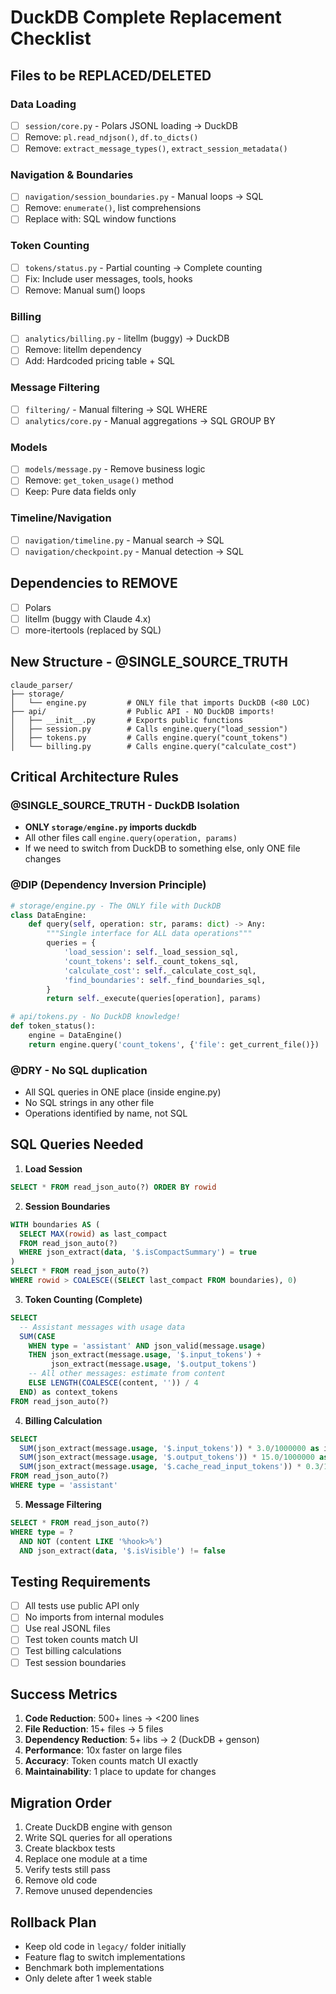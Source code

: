# DuckDB Complete Replacement Checklist

## Files to be REPLACED/DELETED

### Data Loading
- [ ] `session/core.py` - Polars JSONL loading → DuckDB
- [ ] Remove: `pl.read_ndjson()`, `df.to_dicts()`
- [ ] Remove: `extract_message_types()`, `extract_session_metadata()`

### Navigation & Boundaries  
- [ ] `navigation/session_boundaries.py` - Manual loops → SQL
- [ ] Remove: `enumerate()`, list comprehensions
- [ ] Replace with: SQL window functions

### Token Counting
- [ ] `tokens/status.py` - Partial counting → Complete counting
- [ ] Fix: Include user messages, tools, hooks
- [ ] Remove: Manual sum() loops

### Billing
- [ ] `analytics/billing.py` - litellm (buggy) → DuckDB
- [ ] Remove: litellm dependency
- [ ] Add: Hardcoded pricing table + SQL

### Message Filtering
- [ ] `filtering/` - Manual filtering → SQL WHERE
- [ ] `analytics/core.py` - Manual aggregations → SQL GROUP BY

### Models
- [ ] `models/message.py` - Remove business logic
- [ ] Remove: `get_token_usage()` method
- [ ] Keep: Pure data fields only

### Timeline/Navigation
- [ ] `navigation/timeline.py` - Manual search → SQL
- [ ] `navigation/checkpoint.py` - Manual detection → SQL

## Dependencies to REMOVE
- [ ] Polars
- [ ] litellm (buggy with Claude 4.x)
- [ ] more-itertools (replaced by SQL)

## New Structure - @SINGLE_SOURCE_TRUTH

```
claude_parser/
├── storage/
│   └── engine.py         # ONLY file that imports DuckDB (<80 LOC)
├── api/                  # Public API - NO DuckDB imports!
│   ├── __init__.py       # Exports public functions
│   ├── session.py        # Calls engine.query("load_session")
│   ├── tokens.py         # Calls engine.query("count_tokens")
│   └── billing.py        # Calls engine.query("calculate_cost")
```

## Critical Architecture Rules

### @SINGLE_SOURCE_TRUTH - DuckDB Isolation
- **ONLY `storage/engine.py` imports duckdb**
- All other files call `engine.query(operation, params)`
- If we need to switch from DuckDB to something else, only ONE file changes

### @DIP (Dependency Inversion Principle)
```python
# storage/engine.py - The ONLY file with DuckDB
class DataEngine:
    def query(self, operation: str, params: dict) -> Any:
        """Single interface for ALL data operations"""
        queries = {
            'load_session': self._load_session_sql,
            'count_tokens': self._count_tokens_sql,
            'calculate_cost': self._calculate_cost_sql,
            'find_boundaries': self._find_boundaries_sql,
        }
        return self._execute(queries[operation], params)

# api/tokens.py - No DuckDB knowledge!
def token_status():
    engine = DataEngine()
    return engine.query('count_tokens', {'file': get_current_file()})
```

### @DRY - No SQL duplication
- All SQL queries in ONE place (inside engine.py)
- No SQL strings in any other file
- Operations identified by name, not SQL

## SQL Queries Needed

1. **Load Session**
```sql
SELECT * FROM read_json_auto(?) ORDER BY rowid
```

2. **Session Boundaries**
```sql
WITH boundaries AS (
  SELECT MAX(rowid) as last_compact
  FROM read_json_auto(?)
  WHERE json_extract(data, '$.isCompactSummary') = true
)
SELECT * FROM read_json_auto(?)
WHERE rowid > COALESCE((SELECT last_compact FROM boundaries), 0)
```

3. **Token Counting (Complete)**
```sql
SELECT 
  -- Assistant messages with usage data
  SUM(CASE 
    WHEN type = 'assistant' AND json_valid(message.usage)
    THEN json_extract(message.usage, '$.input_tokens') + 
         json_extract(message.usage, '$.output_tokens')
    -- All other messages: estimate from content
    ELSE LENGTH(COALESCE(content, '')) / 4
  END) as context_tokens
FROM read_json_auto(?)
```

4. **Billing Calculation**
```sql
SELECT
  SUM(json_extract(message.usage, '$.input_tokens')) * 3.0/1000000 as input_cost,
  SUM(json_extract(message.usage, '$.output_tokens')) * 15.0/1000000 as output_cost,
  SUM(json_extract(message.usage, '$.cache_read_input_tokens')) * 0.3/1000000 as cache_cost
FROM read_json_auto(?)
WHERE type = 'assistant'
```

5. **Message Filtering**
```sql
SELECT * FROM read_json_auto(?)
WHERE type = ? 
  AND NOT (content LIKE '%hook>%')
  AND json_extract(data, '$.isVisible') != false
```

## Testing Requirements

- [ ] All tests use public API only
- [ ] No imports from internal modules
- [ ] Use real JSONL files
- [ ] Test token counts match UI
- [ ] Test billing calculations
- [ ] Test session boundaries

## Success Metrics

1. **Code Reduction**: 500+ lines → <200 lines
2. **File Reduction**: 15+ files → 5 files  
3. **Dependency Reduction**: 5+ libs → 2 (DuckDB + genson)
4. **Performance**: 10x faster on large files
5. **Accuracy**: Token counts match UI exactly
6. **Maintainability**: 1 place to update for changes

## Migration Order

1. Create DuckDB engine with genson
2. Write SQL queries for all operations
3. Create blackbox tests
4. Replace one module at a time
5. Verify tests still pass
6. Remove old code
7. Remove unused dependencies

## Rollback Plan

- Keep old code in `legacy/` folder initially
- Feature flag to switch implementations
- Benchmark both implementations
- Only delete after 1 week stable